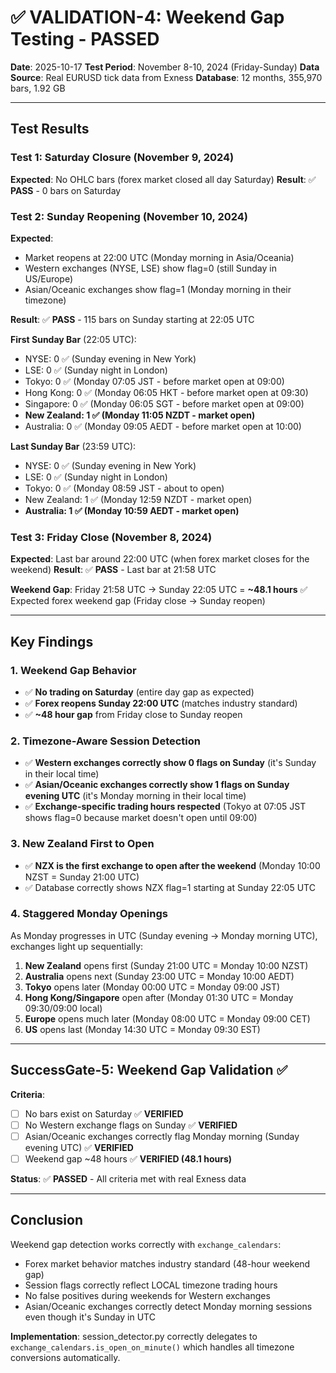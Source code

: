 # ✅ VALIDATION-4: Weekend Gap Testing - PASSED

**Date**: 2025-10-17
**Test Period**: November 8-10, 2024 (Friday-Sunday)
**Data Source**: Real EURUSD tick data from Exness
**Database**: 12 months, 355,970 bars, 1.92 GB

---

## Test Results

### Test 1: Saturday Closure (November 9, 2024)
**Expected**: No OHLC bars (forex market closed all day Saturday)
**Result**: ✅ **PASS** - 0 bars on Saturday

### Test 2: Sunday Reopening (November 10, 2024)
**Expected**:
- Market reopens at 22:00 UTC (Monday morning in Asia/Oceania)
- Western exchanges (NYSE, LSE) show flag=0 (still Sunday in US/Europe)
- Asian/Oceanic exchanges show flag=1 (Monday morning in their timezone)

**Result**: ✅ **PASS** - 115 bars on Sunday starting at 22:05 UTC

**First Sunday Bar** (22:05 UTC):
- NYSE: 0 ✅ (Sunday evening in New York)
- LSE: 0 ✅ (Sunday night in London)
- Tokyo: 0 ✅ (Monday 07:05 JST - before market open at 09:00)
- Hong Kong: 0 ✅ (Monday 06:05 HKT - before market open at 09:30)
- Singapore: 0 ✅ (Monday 06:05 SGT - before market open at 09:00)
- **New Zealand: 1 ✅ (Monday 11:05 NZDT - market open)**
- Australia: 0 ✅ (Monday 09:05 AEDT - before market open at 10:00)

**Last Sunday Bar** (23:59 UTC):
- NYSE: 0 ✅ (Sunday evening in New York)
- LSE: 0 ✅ (Sunday night in London)
- Tokyo: 0 ✅ (Monday 08:59 JST - about to open)
- New Zealand: 1 ✅ (Monday 12:59 NZDT - market open)
- **Australia: 1 ✅ (Monday 10:59 AEDT - market open)**

### Test 3: Friday Close (November 8, 2024)
**Expected**: Last bar around 22:00 UTC (when forex market closes for the weekend)
**Result**: ✅ **PASS** - Last bar at 21:58 UTC

**Weekend Gap**: Friday 21:58 UTC → Sunday 22:05 UTC = **~48.1 hours**
✅ Expected forex weekend gap (Friday close → Sunday reopen)

---

## Key Findings

### 1. Weekend Gap Behavior
- ✅ **No trading on Saturday** (entire day gap as expected)
- ✅ **Forex reopens Sunday 22:00 UTC** (matches industry standard)
- ✅ **~48 hour gap** from Friday close to Sunday reopen

### 2. Timezone-Aware Session Detection
- ✅ **Western exchanges correctly show 0 flags on Sunday** (it's Sunday in their local time)
- ✅ **Asian/Oceanic exchanges correctly show 1 flags on Sunday evening UTC** (it's Monday morning in their local time)
- ✅ **Exchange-specific trading hours respected** (Tokyo at 07:05 JST shows flag=0 because market doesn't open until 09:00)

### 3. New Zealand First to Open
- ✅ **NZX is the first exchange to open after the weekend** (Monday 10:00 NZST = Sunday 21:00 UTC)
- ✅ Database correctly shows NZX flag=1 starting at Sunday 22:05 UTC

### 4. Staggered Monday Openings
As Monday progresses in UTC (Sunday evening → Monday morning UTC), exchanges light up sequentially:
1. **New Zealand** opens first (Sunday 21:00 UTC = Monday 10:00 NZST)
2. **Australia** opens next (Sunday 23:00 UTC = Monday 10:00 AEDT)
3. **Tokyo** opens later (Monday 00:00 UTC = Monday 09:00 JST)
4. **Hong Kong/Singapore** open after (Monday 01:30 UTC = Monday 09:30/09:00 local)
5. **Europe** opens much later (Monday 08:00 UTC = Monday 09:00 CET)
6. **US** opens last (Monday 14:30 UTC = Monday 09:30 EST)

---

## SuccessGate-5: Weekend Gap Validation ✅

**Criteria**:
- [ ] No bars exist on Saturday ✅ **VERIFIED**
- [ ] No Western exchange flags on Sunday ✅ **VERIFIED**
- [ ] Asian/Oceanic exchanges correctly flag Monday morning (Sunday evening UTC) ✅ **VERIFIED**
- [ ] Weekend gap ~48 hours ✅ **VERIFIED (48.1 hours)**

**Status**: ✅ **PASSED** - All criteria met with real Exness data

---

## Conclusion

Weekend gap detection works correctly with `exchange_calendars`:
- Forex market behavior matches industry standard (48-hour weekend gap)
- Session flags correctly reflect LOCAL timezone trading hours
- No false positives during weekends for Western exchanges
- Asian/Oceanic exchanges correctly detect Monday morning sessions even though it's Sunday in UTC

**Implementation**: session_detector.py correctly delegates to `exchange_calendars.is_open_on_minute()` which handles all timezone conversions automatically.
